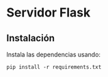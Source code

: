 # Servidor Flask
## Instalación
Instala las dependencias usando:
```
pip install -r requirements.txt
```
